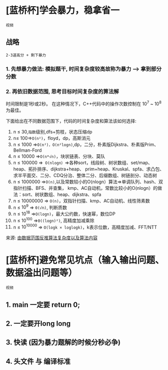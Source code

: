 # [蓝桥杯]学会暴力，稳拿省一
```bilibili ##BV1Qe411J7zc##
视频
```

## 战略

`2-3道高分 + 剩下暴力`

### 1. 先想暴力做法: 模拟题干, 时间复杂度较高故称为暴力 --> 拿到部分分数

### 2. 再依旧数据范围, 思考目标时间复杂度的算法解

时间限制是1秒或2秒。
在这种情况下，C++代码中的操作次数控制在 $10^7$ ~ $10^8$ 为最佳。

下面给出在不同数据范围下，代码的时间复杂度和算法该如何选择:

1. n ≤ 30,`指数`级别,dfs+剪枝，状态压缩dp
2. n≤ 100=>`O(n²)`，floyd，dp，高斯消元
3. n ≤ 1000 =>`O(n²)，O(n²logn)`,dp，二分，朴素版Dijkstra、朴素版Prim、Bellman-Ford
4. n ≤ 10000 =>`O(n*√n)`，块状链表、分块、莫队
5. n ≤ 100000 =>` O(nlogn）`=>各种sort，线段树、树状数组、set/map、heap、拓扑排序、dijkstra+heap、
prim+heap、Kruskal、spfa、求凸包、求半平面交、二分、CDQ分治、整体二分、后缀数组、树链剖分、动态树
6. n ≤ 1000000 =>`O(n)`,以及常数较小的O(nlogn）算法=>单调队列、hash、双指针扫描、BFS、并查集，
kmp、AC自动机，常数比较小的O(nlogn）的做法：sort、树状数组、heap、dijkstra、spfa
7. n ≤ 10000000 => `O(n)`，双指针扫描、kmp、AC自动机、线性筛素数
8. n ≤ $10^9$ => `0(√n)`, 判断质数
9. n ≤ $10^{18}$ =>`O(logn)`，最大公约数，快速幂，数位DP
10. n ≤ $10^{100}$ =>`0((logn)²)`, 高精度加减乘除
11. n ≤ $10^{10000}$ => `O(logk × loglogk)`，k表示位数，高精度加减、FFT/NTT

来源: [由数据范围反推算法复杂度以及算法内容](https://www.acwing.com/blog/content/32/)

# [蓝桥杯]避免常见坑点（输入输出问题、数据溢出问题等）
```bilibili ##BV1YV411X7bt##
视频
```

## 1. main 一定要 return 0;

## 2. 一定要开long long

## 3. 快读 (因为暴力题解的时候分秒必争)

## 4. 头文件 与 编译标准
